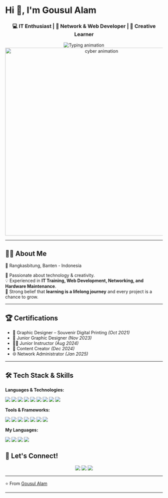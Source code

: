 # Hi 👋, I'm Gousul Alam

<h3 align="center">💻 IT Enthusiast | 📡 Network & Web Developer | 🎨 Creative Learner</h3>

<!-- Animated Typing Effect -->
<div align="center">
  <img src="https://readme-typing-svg.herokuapp.com?font=Fira+Code&weight=600&size=26&duration=3500&pause=1000&color=00E5FF&center=true&vCenter=true&width=650&height=50&lines=Welcome+to+my+GitHub+Profile!;Building+Modern+Technology+⚡;Creative+Mindset+🚀;Always+Learning+Everyday!" alt="Typing animation" />
</div>

<!-- Cyber Game Animation -->
<div align="center">
  <img src="https://i.gifer.com/7sc5.gif" width="600" alt="cyber animation" />
</div>

---

## 🙋‍♂️ About Me
📍 Rangkasbitung, Banten - Indonesia  

🌟 Passionate about technology & creativity.  
💡 Experienced in **IT Training, Web Development, Networking, and Hardware Maintenance**.  
🚀 Strong belief that **learning is a lifelong journey** and every project is a chance to grow.  

---

## 🏆 Certifications
- 🎨 Graphic Designer – Souvenir Digital Printing *(Oct 2021)*  
- 🎨 Junior Graphic Designer *(Nov 2023)*  
- 👨‍🏫 Junior Instructor *(Aug 2024)*  
- 📱 Content Creator *(Dec 2024)*  
- 🌐 Network Administrator *(Jan 2025)*

---

## 🛠️ Tech Stack & Skills

**Languages & Technologies:**
<div class="tech-stack">
  <img src="https://img.shields.io/badge/Java-00B4D8?style=for-the-badge&logo=openjdk&logoColor=white" />
  <img src="https://img.shields.io/badge/HTML-FF7F51?style=for-the-badge&logo=html5&logoColor=white" />
  <img src="https://img.shields.io/badge/CSS-008CFF?style=for-the-badge&logo=css3&logoColor=white" />
  <img src="https://img.shields.io/badge/JavaScript-FFD60A?style=for-the-badge&logo=javascript&logoColor=black" />
  <img src="https://img.shields.io/badge/PHP-5E60CE?style=for-the-badge&logo=php&logoColor=white" />
  <img src="https://img.shields.io/badge/Python-4CC9F0?style=for-the-badge&logo=python&logoColor=white" />
  <img src="https://img.shields.io/badge/C++-4361EE?style=for-the-badge&logo=c%2B%2B&logoColor=white" />
  <img src="https://img.shields.io/badge/MySQL-4895EF?style=for-the-badge&logo=mysql&logoColor=white" />
  <img src="https://img.shields.io/badge/MariaDB-003545?style=for-the-badge&logo=mariadb&logoColor=white" />
</div>

**Tools & Frameworks:**
<div class="tools-section">
  <img src="https://img.shields.io/badge/Office-FF6F61?style=for-the-badge&logo=microsoft-office&logoColor=white" />
  <img src="https://img.shields.io/badge/CorelDRAW-06D6A0?style=for-the-badge&logo=coreldraw&logoColor=white" />
  <img src="https://img.shields.io/badge/Canva-00B4D8?style=for-the-badge&logo=canva&logoColor=white" />
  <img src="https://img.shields.io/badge/CapCut-000000?style=for-the-badge&logo=capcut&logoColor=white" />
  <img src="https://img.shields.io/badge/Adobe%20Photoshop-001e36?style=for-the-badge&logo=adobephotoshop&logoColor=white" />
  <img src="https://img.shields.io/badge/Adobe%20Premiere%20Pro-00005b?style=for-the-badge&logo=adobepremierepro&logoColor=white" />
  <img src="https://img.shields.io/badge/Adobe%20After%20Effects-00005b?style=for-the-badge&logo=adobeaftereffects&logoColor=white" />
</div>

**My Languages:**
<div class="languages-section">
  <img src="https://img.shields.io/badge/Arabic-006400?style=for-the-badge&logo=language&logoColor=white" />
  <img src="https://img.shields.io/badge/English-000080?style=for-the-badge&logo=language&logoColor=white" />
  <img src="https://img.shields.io/badge/Indonesian-FF0000?style=for-the-badge&logo=language&logoColor=white" />
  <img src="https://img.shields.io/badge/Sundanese-FF8C00?style=for-the-badge&logo=language&logoColor=white" />
</div>

## 🤝 Let's Connect!

<div align="center">
  <a href="mailto:gousulalam30@gmail.com"><img src="https://img.shields.io/badge/Gmail-FF4B4B?style=for-the-badge&logo=gmail&logoColor=white"/></a>
  <a href="https://github.com/gousulalam300403"><img src="https://img.shields.io/badge/GitHub-2D2D2D?style=for-the-badge&logo=github&logoColor=white"/></a>
  <a href="https://instagram.com/g_lamzzz"><img src="https://img.shields.io/badge/Instagram-E4405F?style=for-the-badge&logo=instagram&logoColor=white"/></a>
</div>

---

⭐ From [Gousul Alam](https://github.com/gousulalam300403)

---

